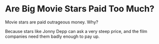 Are Big Movie Stars Paid Too Much?
==================================

Movie stars are paid outrageous money. Why?

Because stars like Jonny Depp can ask a very steep price, and the film companies need them badly enough to pay up.
